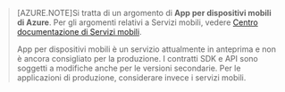 >[AZURE.NOTE]Si tratta di un argomento di **App per dispositivi mobili di Azure**. Per gli argomenti relativi a Servizi mobili, vedere [Centro documentazione di Servizi mobili](/documentation/services/mobile-services/).
>
>App per dispositivi mobili è un servizio attualmente in anteprima e non è ancora consigliato per la produzione. I contratti SDK e API sono soggetti a modifiche anche per le versioni secondarie. Per le applicazioni di produzione, considerare invece i servizi mobili.

<!---HONumber=August15_HO8-->